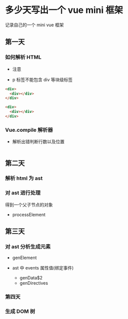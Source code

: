 # 多少天写出一个 vue mini 框架

记录自己的一个 mini vue 框架

## 第一天

### 如何解析 HTML

- 注意

* p 标签不能包含 div 等块级标签

```html
<div>
  <div></div>
</div>

<div>
  <div></div>
</div>
```

### Vue.compile 解析器

- 解析出错判断行数以及位置

```txt

```

## 第二天

### 解析 html 为 ast

### 对 ast 进行处理

得到一个父子节点的对象

- processElement

## 第三天

### 对 ast 分析生成元素

- genElement

- ast 中 events 属性值(绑定事件)
  - genData$2
  - genDirectives

### 第四天

### 生成 DOM 树